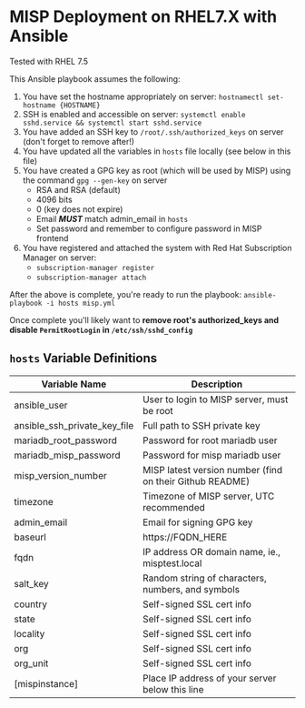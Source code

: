 # MISP Deployment on RHEL7.X with Ansible
Tested with RHEL 7.5

This Ansible playbook assumes the following:
1. You have set the hostname appropriately on server: `hostnamectl set-hostname {HOSTNAME}`
1. SSH is enabled and accessible on server: `systemctl enable sshd.service && systemctl start sshd.service`
1. You have added an SSH key to `/root/.ssh/authorized_keys` on server (don't forget to remove after!)
1. You have updated all the variables in `hosts` file locally (see below in this file)
1. You have created a GPG key as root (which will be used by MISP) using the command `gpg --gen-key` on server
   * RSA and RSA (default)
   * 4096 bits
   * 0 (key does not expire)
   * Email ***MUST*** match admin_email in `hosts`
   * Set password and remember to configure password in MISP frontend
1. You have registered and attached the system with Red Hat Subscription Manager on server:
   * `subscription-manager register`
   * `subscription-manager attach`

After the above is complete, you're ready to run the playbook: `ansible-playbook -i hosts misp.yml`

Once complete you'll likely want to **remove root's authorized_keys and disable `PermitRootLogin` in `/etc/ssh/sshd_config`**

## `hosts` Variable Definitions
| Variable Name | Description |
| --- | --- |
| ansible_user | User to login to MISP server, must be root |
| ansible_ssh_private_key_file | Full path to SSH private key | 
| mariadb_root_password | Password for root mariadb user |
| mariadb_misp_password | Password for misp mariadb user |
| misp_version_number | MISP latest version number (find on their Github README) |
| timezone | Timezone of MISP server, UTC recommended |
| admin_email | Email for signing GPG key |
| baseurl | https://FQDN_HERE |
| fqdn | IP address OR domain name, ie., misptest.local |
| salt_key | Random string of characters, numbers, and symbols |
| country | Self-signed SSL cert info |
| state | Self-signed SSL cert info |
| locality | Self-signed SSL cert info |
| org | Self-signed SSL cert info |
| org_unit | Self-signed SSL cert info |
| [mispinstance] | Place IP address of your server below this line |
